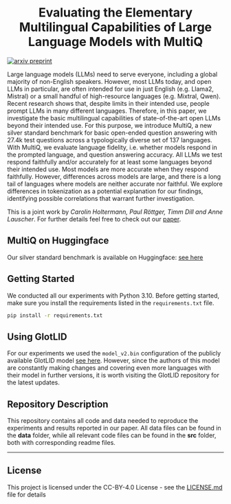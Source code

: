 <h1 align="center">
<span>Evaluating the Elementary Multilingual Capabilities of Large Language Models with MultiQ</span>
</h1>

[![arxiv preprint](https://img.shields.io/badge/arXiv-2208.01575-b31b1b.svg)](https://arxiv.org/abs/2403.03814)



Large language models (LLMs) need to serve everyone, including a global majority of non-English speakers.
However, most LLMs today, and open LLMs in particular, are often intended for use in just English (e.g. Llama2, Mistral) or a small handful of high-resource languages (e.g. Mixtral, Qwen).
Recent research shows that, despite limits in their intended use, people prompt LLMs in many different languages.
Therefore, in this paper, we investigate the basic multilingual capabilities of state-of-the-art open LLMs beyond their intended use.
For this purpose, we introduce MultiQ, a new silver standard benchmark for basic open-ended question answering with 27.4k test questions across a typologically diverse set of 137 languages.
With MultiQ, we evaluate language fidelity, i.e. whether models respond in the prompted language, and question answering accuracy.
All LLMs we test respond faithfully and/or accurately for at least some languages beyond their intended use.
Most models are more accurate when they respond faithfully.
However, differences across models are large, and there is a long tail of languages where models are neither accurate nor faithful.
We explore differences in tokenization as a potential explanation for our findings, identifying possible correlations that warrant further investigation.

This is a joint work by *Carolin Holtermann, Paul Röttger, Timm Dill and Anne Lauscher*. For further details feel free to check out our [paper](https://arxiv.org/abs/2403.03814).

## MultiQ on Huggingface

Our silver standard benchmark is available on Huggingface: [see here](https://huggingface.co/datasets/caro-holt/MultiQ)

## Getting Started

We conducted all our experiments with Python 3.10. Before getting started, make sure you install the requirements listed in the `requirements.txt` file.

```bash
pip install -r requirements.txt
```

## Using GlotLID

For our experiments we used the `model_v2.bin` configuration of the publicly available GlotLID model [see here](https://github.com/cisnlp/GlotLID). However, since the authors of this model are constantly making changes and covering even more languages with their model in further versions, it is worth visiting the GlotLID repository for the latest updates.


## Repository Description

This repository contains all code and data needed to reproduce the experiments and results reported in our paper. 
All data files can be found in the **data** folder, while all relevant code files can be found in the **src** folder, both with corresponding readme files. 

------------------------



## License

This project is licensed under the CC-BY-4.0 License - see the [LICENSE.md](LICENSE.md) file for details